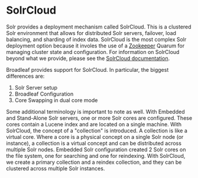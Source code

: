 # SolrCloud

Solr provides a deployment mechanism called SolrCloud.  This is a clustered Solr environment that allows for distributed Solr servers, failover, load balancing, and sharding of index data.  SolrCloud is the most complex Solr deployment option because it involes the use of a [Zookeeper](http://zookeeper.apache.org/) Quarum for managing cluster state and configuration. For information on SolrCloud beyond what we provide, please see the [SolrCloud documentation](https://cwiki.apache.org/confluence/display/solr/SolrCloud).

Broadleaf provides support for SolrCloud.  In particular, the biggest differences are:

1. Solr Server setup
2. Broadleaf Configuration
3. Core Swapping in dual core mode

Some additional terminology is important to note as well.  With Embedded and Stand-Alone Solr servers, one or more Solr cores are configured.  These cores contain a Lucene index and are located on a single machine.  With SolrCloud, the concept of a "collection" is introduced.  A collection is like a virtual core.  Where a core is a physical concept on a single Solr node (or instance), a collection is a virtual concept and can be distributed across multiple Solr nodes.  Embedded Solr configuration created 2 Solr cores on the file system, one for searching and one for reindexing. With SolrCloud, we create a primary collection and a reindex collection, and they can be clustered across multiple Solr instances.
